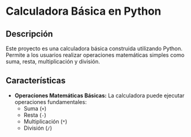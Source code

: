 # Calculadora Básica en Python

## Descripción
Este proyecto es una calculadora básica construida utilizando Python. Permite a los usuarios realizar operaciones matemáticas simples como suma, resta, multiplicación y división.

## Características
- **Operaciones Matemáticas Básicas:** La calculadora puede ejecutar operaciones fundamentales:
  - Suma (`+`)
  - Resta (`-`)
  - Multiplicación (`*`)
  - División (`/`)
